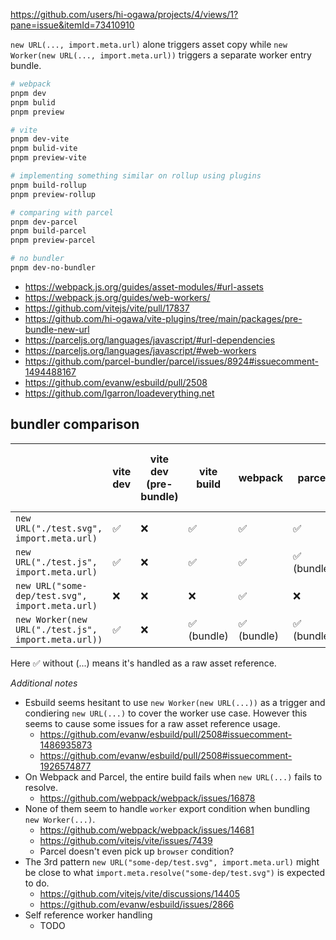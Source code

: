 https://github.com/users/hi-ogawa/projects/4/views/1?pane=issue&itemId=73410910

`new URL(..., import.meta.url)` alone triggers asset copy while `new Worker(new URL(..., import.meta.url))` triggers a separate worker entry bundle.

```sh
# webpack
pnpm dev
pnpm bulid
pnpm preview

# vite
pnpm dev-vite
pnpm bulid-vite
pnpm preview-vite

# implementing something similar on rollup using plugins
pnpm build-rollup
pnpm preview-rollup

# comparing with parcel
pnpm dev-parcel
pnpm build-parcel
pnpm preview-parcel

# no bundler
pnpm dev-no-bundler
```

- https://webpack.js.org/guides/asset-modules/#url-assets
- https://webpack.js.org/guides/web-workers/
- https://github.com/vitejs/vite/pull/17837
- https://github.com/hi-ogawa/vite-plugins/tree/main/packages/pre-bundle-new-url
- https://parceljs.org/languages/javascript/#url-dependencies
- https://parceljs.org/languages/javascript/#web-workers
- https://github.com/parcel-bundler/parcel/issues/8924#issuecomment-1494488167
- https://github.com/evanw/esbuild/pull/2508
- https://github.com/lgarron/loadeverything.net

## bundler comparison

|                                                   | vite dev | vite dev (pre-bundle) | vite build | webpack    | parcel     | esbuild (PR-2508) | vite dev (pre-bundle PR-17837) |
|---------------------------------------------------|----------|-----------------------|------------|------------|------------|-------------------|--------------------------------|
| `new URL("./test.svg", import.meta.url)`            | ✅        | ❌                     | ✅          | ✅          | ✅          | ❓                 | ✅                              |
| `new URL("./test.js", import.meta.url)`             | ✅        | ❌                     | ✅          | ✅          | ✅ (bundle) | ✅ (chunk)        | ✅                              |
| `new URL("some-dep/test.svg", import.meta.url)`     | ❌        | ❌                     | ❌          | ✅          | ❌          | ❓                 | ❌                              |
| `new Worker(new URL("./test.js", import.meta.url))` | ✅        | ❌                     | ✅ (bundle) | ✅ (bundle) | ✅ (bundle) | ✅ (chunk)        | ✅ (bundle)                     |

Here ✅ without (...) means it's handled as a raw asset reference.

_Additional notes_

- Esbuild seems hesitant to use `new Worker(new URL(...))` as a trigger and condiering `new URL(...)` to cover the worker use case. However this seems to cause some issues for a raw asset reference usage.
  - https://github.com/evanw/esbuild/pull/2508#issuecomment-1486935873
  - https://github.com/evanw/esbuild/pull/2508#issuecomment-1926574877
- On Webpack and Parcel, the entire build fails when `new URL(...)` fails to resolve.
  - https://github.com/webpack/webpack/issues/16878
- None of them seem to handle `worker` export condition when bundling `new Worker(...)`.
  - https://github.com/webpack/webpack/issues/14681
  - https://github.com/vitejs/vite/issues/7439
  - Parcel doesn't even pick up `browser` condition?
- The 3rd pattern `new URL("some-dep/test.svg", import.meta.url)` might be close to what `import.meta.resolve("some-dep/test.svg")` is expected to do.
  - https://github.com/vitejs/vite/discussions/14405
  - https://github.com/evanw/esbuild/issues/2866
- Self reference worker handling
  - TODO

